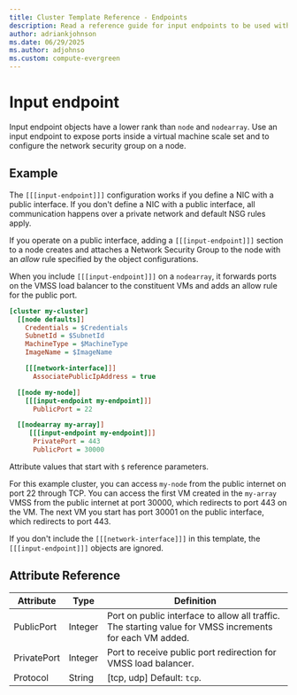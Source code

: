 ```yaml
---
title: Cluster Template Reference - Endpoints
description: Read a reference guide for input endpoints to be used with Azure CycleCloud. See an attribute reference and an example.
author: adriankjohnson
ms.date: 06/29/2025
ms.author: adjohnso
ms.custom: compute-evergreen
---
```


# Input endpoint

Input endpoint objects have a lower rank than `node` and `nodearray`. Use an input endpoint to expose ports inside a virtual machine scale set and to configure the network security group on a node.

## Example

The `[[[input-endpoint]]]` configuration works if you define a NIC with a public interface. If you don't define a NIC with a public interface, all communication happens over a private network and default NSG rules apply.

If you operate on a public interface, adding a `[[[input-endpoint]]]` section to a node creates and attaches a Network Security Group to the node with an *allow* rule specified by the object configurations.

When you include `[[[input-endpoint]]]` on a `nodearray`, it forwards ports on the VMSS load balancer to the constituent VMs and adds an allow rule for the public port.

``` ini
[cluster my-cluster]
  [[node defaults]]
    Credentials = $Credentials
    SubnetId = $SubnetId
    MachineType = $MachineType
    ImageName = $ImageName

    [[[network-interface]]]
      AssociatePublicIpAddress = true

  [[node my-node]]
    [[[input-endpoint my-endpoint]]]
      PublicPort = 22

  [[nodearray my-array]]  
     [[[input-endpoint my-endpoint]]]
      PrivatePort = 443
      PublicPort = 30000
```

Attribute values that start with `$` reference parameters.

For this example cluster, you can access `my-node` from the public internet on port 22 through TCP. You can access the first VM created in the `my-array` VMSS from the public internet at port 30000, which redirects to port 443 on the VM. The next VM you start has port 30001 on the public interface, which redirects to port 443.

If you don't include the `[[[network-interface]]]` in this template, the `[[[input-endpoint]]]` objects are ignored.

## Attribute Reference

Attribute | Type | Definition
------ | ----- | ----------
PublicPort | Integer | Port on public interface to allow all traffic. The starting value for VMSS increments for each VM added.
PrivatePort | Integer | Port to receive public port redirection for VMSS load balancer.
Protocol | String | [tcp, udp] Default: `tcp`.
